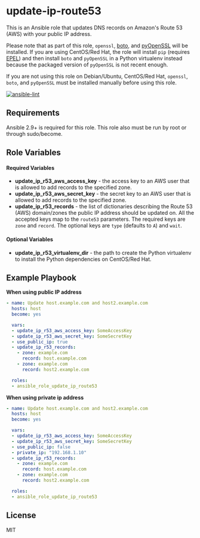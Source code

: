 # update-ip-route53
This is an Ansible role that updates DNS records on Amazon's Route 53 (AWS) with
your public IP address.

Please note that as part of this role, `openssl`, [boto](https://github.com/boto/boto), and
[pyOpenSSL](https://github.com/pyca/pyopenssl) will be installed. If you are using CentOS/Red Hat, the role will
install `pip` (requires [EPEL](https://fedoraproject.org/wiki/EPEL)) and then install `boto` and `pyOpenSSL` in a
Python virtualenv instead because the packaged version of `pyOpenSSL` is not recent enough.

If you are not using this role on Debian/Ubuntu, CentOS/Red Hat,
`openssl`, `boto`, and `pyOpenSSL` must be installed manually before using this role.

[![ansible-lint](https://github.com/tosin2013/ansible-role-update-ip-route53/actions/workflows/ansible-lint.yml/badge.svg)](https://github.com/tosin2013/ansible-role-update-ip-route53/actions/workflows/ansible-lint.yml)

## Requirements

Ansible 2.9+ is required for this role. This role also must be run by root or
through sudo/become.


## Role Variables

#### Required Variables
* **update_ip_r53_aws_access_key** - the access key to an AWS user that is allowed to add records to the specified zone.
* **update_ip_r53_aws_secret_key** - the secret key to an AWS user that is allowed to add records to the specified zone.
* **update_ip_r53_records** - the list of dictionaries describing the Route 53 (AWS) domain/zones the public IP address
    should be updated on. All the accepted keys map to the `route53` parameters. The required keys are `zone` and
    `record`. The optional keys are `type` (defaults to `A`) and `wait`.

#### Optional Variables
* **update_ip_r53_virtualenv_dir** - the path to create the Python virtualenv to install the Python dependencies on
    CentOS/Red Hat.

## Example Playbook

**When using public IP address**
```yaml
- name: Update host.example.com and host2.example.com
  hosts: host
  become: yes

  vars:
  - update_ip_r53_aws_access_key: SomeAccessKey
  - update_ip_r53_aws_secret_key: SomeSecretKey
  - use_public_ip: true
  - update_ip_r53_records:
    - zone: example.com
      record: host.example.com
    - zone: example.com
      record: host2.example.com

  roles:
  - ansible_role_update_ip_route53
```

**When using private ip address**
```yaml
- name: Update host.example.com and host2.example.com
  hosts: host
  become: yes

  vars:
  - update_ip_r53_aws_access_key: SomeAccessKey
  - update_ip_r53_aws_secret_key: SomeSecretKey
  - use_public_ip: false
  - private_ip: "192.168.1.10"
  - update_ip_r53_records:
    - zone: example.com
      record: host.example.com
    - zone: example.com
      record: host2.example.com

  roles:
  - ansible_role_update_ip_route53
```

## License

MIT
